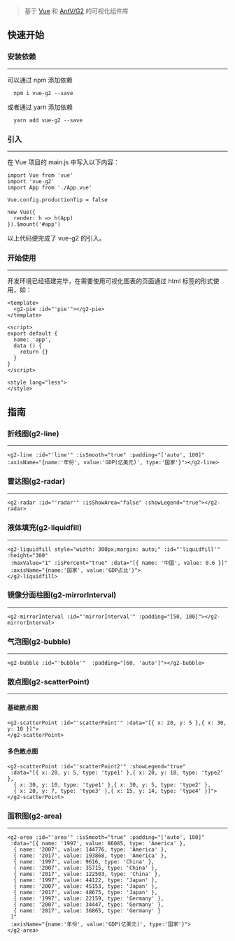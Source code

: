 >基于 [Vue](https://cn.vuejs.org/index.html) 和 [AntV/G2](https://antv.alipay.com/zh-cn/g2/3.x/index.html) 的可视化组件库

## 快速开始
### 安装依赖
------
可以通过 npm 添加依赖
```
  npm i vue-g2 --save
```
或者通过 yarn 添加依赖
```
  yarn add vue-g2 --save
```

### 引入
------
在 Vue 项目的 main.js 中写入以下内容：
```
import Vue from 'vue'
import 'vue-g2'
import App from './App.vue'

Vue.config.productionTip = false

new Vue({
  render: h => h(App)
}).$mount('#app')
```
以上代码便完成了 vue-g2 的引入。

### 开始使用
------
开发环境已经搭建完毕，在需要使用可视化图表的页面通过 html 标签的形式使用，如：
```
<template>
  <g2-pie :id="'pie'"></g2-pie>
</template>

<script>
export default {
  name: 'app',
  data () {
    return {}
  }
}
</script>

<style lang="less">
</style>
```
<g2-pie :id="'pie'"></g2-pie>

## 指南
### 折线图(g2-line)
------
```
<g2-line :id="'line'" :isSmooth="true" :padding="['auto', 100]" 
:axisName="{name:'年份', value:'GDP(亿美元)', type:'国家'}"></g2-line>
```
<g2-line :id="'line'" :isSmooth="true" :padding="['auto', 100]" :axisName="{name:'年份', value:'GDP(亿美元)', type:'国家'}"></g2-line>

### 雷达图(g2-radar)
------
```
<g2-radar :id="'radar'" :isShowArea="false" :showLegend="true"></g2-radar>
```
<g2-radar :id="'radar'" :isShowArea="false" :showLegend="true"></g2-radar>

### 液体填充(g2-liquidfill)
------
```
<g2-liquidfill style="width: 300px;margin: auto;" :id="'liquidfill'" :height="300" 
 :maxValue="1" :isPercent="true" :data="[{ name: '中国', value: 0.6 }]" 
 :axisName="{name:'国家', value:'GDP占比'}">
</g2-liquidfill>
```
<g2-liquidfill style="width: 300px;margin: auto;" :id="'liquidfill'" :maxValue="1" :isPercent="true" :data="[{ name: '中国', value: 0.6 }]"
    :axisName="{name:'国家', value:'GDP占比'}"></g2-liquidfill>

### 镜像分面柱图(g2-mirrorInterval)
------
```
<g2-mirrorInterval :id="'mirrorInterval'" :padding="[50, 100]"></g2-mirrorInterval>
```
<g2-mirrorInterval :id="'mirrorInterval'" :padding="[50, 100]"></g2-mirrorInterval>

### 气泡图(g2-bubble)
------
```
<g2-bubble :id="'bubble'"  :padding="[60, 'auto']"></g2-bubble>
```
<g2-bubble :id="'bubble'"  :padding="[60, 'auto']"></g2-bubble>

### 散点图(g2-scatterPoint)
------
#### 基础散点图
```
<g2-scatterPoint :id="'scatterPoint'" :data="[{ x: 20, y: 5 },{ x: 30, y: 10 }]">
</g2-scatterPoint>
```
<g2-scatterPoint :id="'scatterPoint'" :data="[{ x: 20, y: 5 },{ x: 30, y: 10 }]"></g2-scatterPoint>

#### 多色散点图
```
<g2-scatterPoint :id="'scatterPoint2'" :showLegend="true"
 :data="[{ x: 20, y: 5, type: 'type1' },{ x: 20, y: 10, type: 'type2' },
  { x: 30, y: 10, type: 'type1' },{ x: 30, y: 5, type: 'type2' },
  { x: 20, y: 7, type: 'type3' },{ x: 15, y: 14, type: 'type4' }]">
</g2-scatterPoint>
```
<g2-scatterPoint :id="'scatterPoint2'" :showLegend="true"
    :data="[{ x: 20, y: 5, type: 'type1' },{ x: 20, y: 10, type: 'type2' },
    { x: 30, y: 10, type: 'type1' },{ x: 30, y: 5, type: 'type2' },
    { x: 20, y: 7, type: 'type3' },{ x: 15, y: 14, type: 'type4' }]">
</g2-scatterPoint>


### 面积图(g2-area)
------
```
<g2-area :id="'area'" :isSmooth="true" :padding="['auto', 100]" 
 :data="[{ name: '1997', value: 86085, type: 'America' },
  { name: '2007', value: 144776, type: 'America' },
  { name: '2017', value: 193868, type: 'America' },
  { name: '1997', value: 9616, type: 'China' },
  { name: '2007', value: 35715, type: 'China' },
  { name: '2017', value: 122503, type: 'China' },
  { name: '1997', value: 44122, type: 'Japan' },
  { name: '2007', value: 45153, type: 'Japan' },
  { name: '2017', value: 48675, type: 'Japan' },
  { name: '1997', value: 22159, type: 'Germany' },
  { name: '2007', value: 34447, type: 'Germany' },
  { name: '2017', value: 36865, type: 'Germany' }
 ]"
 :axisName="{name:'年份', value:'GDP(亿美元)', type:'国家'}">
</g2-area>
```
<g2-area :id="'area'" :isSmooth="true" :padding="['auto', 100]" :axisName="{name:'年份', value:'GDP(亿美元)', type:'国家'}"></g2-area>
